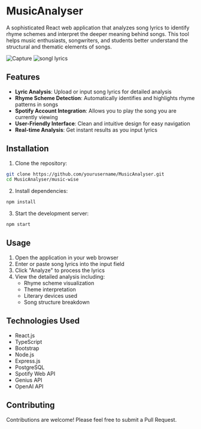# MusicAnalyser

A sophisticated React web application that analyzes song lyrics to identify rhyme schemes and interpret the deeper meaning behind songs. This tool helps music enthusiasts, songwriters, and students better understand the structural and thematic elements of songs.

![Capture](https://github.com/user-attachments/assets/6b0e9c2b-a14e-476b-9615-1d06c0e7e9a1)
![songl lyrics](https://github.com/user-attachments/assets/f45d7e05-764b-4588-b485-cf9584353d3d)

## Features

- **Lyric Analysis**: Upload or input song lyrics for detailed analysis
- **Rhyme Scheme Detection**: Automatically identifies and highlights rhyme patterns in songs
- **Spotify Account Integration**: Allows you to play the song you are currently viewing
- **User-Friendly Interface**: Clean and intuitive design for easy navigation
- **Real-time Analysis**: Get instant results as you input lyrics

## Installation

1. Clone the repository:
```bash
git clone https://github.com/yourusername/MusicAnalyser.git
cd MusicAnalyser/music-wise
```

2. Install dependencies:
```bash
npm install
```

3. Start the development server:
```bash
npm start
```

## Usage

1. Open the application in your web browser
2. Enter or paste song lyrics into the input field
3. Click "Analyze" to process the lyrics
4. View the detailed analysis including:
   - Rhyme scheme visualization
   - Theme interpretation
   - Literary devices used
   - Song structure breakdown

## Technologies Used

- React.js
- TypeScript
- Bootstrap
- Node.js
- Express.js
- PostgreSQL
- Spotify Web API
- Genius API
- OpenAI API

## Contributing

Contributions are welcome! Please feel free to submit a Pull Request.
